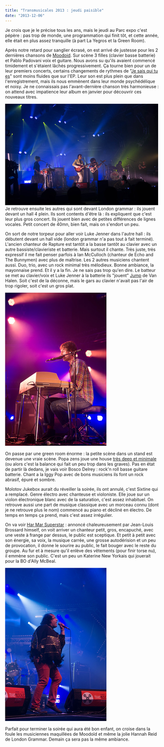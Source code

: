```yaml
---
title: "Transmusicales 2013 : jeudi paisible"
date: "2013-12-06"
---
```


Je crois que je le précise tous les ans, mais le jeudi au Parc expo c'est pépère : pas trop de monde, une programmation qui finit tôt, et cette année, elle était en plus assez tranquille (à part La Yegros et la Green Room).

Après notre retard pour sanglier écrasé, on est arrivé de justesse pour les 2 dernières chansons de [Moodoid](http://entreprise.bandcamp.com/album/moodoid-ep). Sur scène 3 filles (clavier basse batterie) et Pablo Padovani voix et guitare. Nous avons su qu'ils avaient commencé timidement et s'étaient lâchés progressivement. Ça tourne bien pour un de leur premiers concerts, certains changements de rythmes de "[Je sais qui tu es](http://www.youtube.com/watch?v=VczahVkJMkI)" sont moins fluides que sur l'EP. Leur son est plus plein que dans l'enregistrement, mais ils nous emmènent dans leur monde psychédélique et noisy. Je ne connaissais pas l'avant-dernière chanson très harmonieuse : on attend avec impatience leur album en janvier pour découvrir ces nouveaux titres.

[![IMGP4721.jpg](images/11236890096_aa83e5f8e8.jpg)](http://www.flickr.com/photos/31719094@N04/11236890096/ "IMGP4721.jpg de bamthomas, sur Flickr")  Je retrouve ensuite les autres qui sont devant London grammar : ils jouent devant un hall 4 plein. Ils sont contents d'être là : ils expliquent que c'est leur plus gros concert. Ils jouent bien avec de petites différences de lignes vocales. Petit concert de 40mn, bien fait, mais on s'endort un peu.

On sort de notre torpeur pour aller voir Luke Jenner dans l'autre hall : ils débutent devant un hall vide (london grammar n'a pas tout à fait terminé). L'ancien chanteur de Rapture est tantôt a la basse tantôt au clavier avec un autre bassiste/clavieriste et batterie. Mais surtout il chante. Très juste, très expressif il me fait penser parfois à Ian McCulloch (chanteur de Echo and The Bunnymen) avec plus de maîtrise. Les 2 autres musiciens chantent aussi. Duo, trio, avec un rock minimal très mélodieux. Bonne ambiance, la mayonnaise prend. Et il y a la fin. Je ne sais pas trop qu'en dire. Le batteur se met au clavier/voix et Luke Jenner à la batterie ils "jouent" [Jump](http://www.youtube.com/watch?v=wlq0lYB3iSM) de Van Halen. Soit c'est de la déconne, mais le gars au clavier n'avait pas l'air de trop rigoler, soit c'est un gros plat.

[![IMGP4745.jpg](images/11237449076_7b4be69bbe.jpg)](http://www.flickr.com/photos/31719094@N04/11237449076/ "IMGP4745.jpg de bamthomas, sur Flickr")

On passe par une green room énorme : la petite scène dans un stand est devenue une vraie scène. Popa zens joue une house [très deep et minimale](https://soundcloud.com/djslimpopazens/nxdkud8vrxut) (ou alors c'est la balance qui fait un peu trop dans les graves). Pas en état de partir là dedans, je vais voir Bosco Delrey : rock'n roll basse guitare batterie. Chant a la Iggy Pop avec de bons musiciens ils font un rock abrasif, épuré et sombre.

Molotov Jukebox aurait du réveiller la soirée, ils ont annulé, c'est Sixtine qui a remplacé. Genre électro avec chanteuse et violoniste. Elle joue sur un violon électronique blanc avec de la saturation, c'est assez inhabituel. On retrouve aussi une part de musique classique avec un morceau connu (dont je ne retrouve plus le nom) commencé au piano et décliné en électro. De temps en temps ça prend, mais c'est assez irrégulier.

On va voir [Har Mar Superstar](http://harmarsuperstar.com/) : annoncé chaleureusement par Jean-Louis Brossard himself, on voit arriver un chanteur petit, gros, encapuché, avec une veste à frange par dessus, le public est sceptique. Et petit à petit avec son énergie, sa voix, la musique carrée, une grosse autodérision et un peu de provocation, il donne le sourire au public, le fait bouger avec le reste du groupe. Au fur et à mesure qu'il enlève des vêtements (pour finir torse nu), il emmène son public. C'est un peu un Katerine New Yorkais qui jouerait pour la BO d'Ally McBeal.

[![IMGP4812.jpg](images/11237874476_a5c6cbeb39.jpg)](http://www.flickr.com/photos/31719094@N04/11237874476/ "IMGP4812.jpg de bamthomas, sur Flickr")

Parfait pour terminer la soirée qui aura été bon enfant, on croise dans la foule les musiciennes maquillées de Moodoïd et même la jolie Hannah Reid de London Grammar. Demain ça sera pas la même ambiance.
